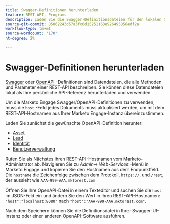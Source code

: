 ```yaml
---
title: Swagger-Definitionen herunterladen
feature: REST API, Programs
description: Laden Sie die Swagger-Definitionsdateien für den lokalen Gebrauch herunter.
source-git-commit: 85062243d57a3fc6d15251163e926495858edf2a
workflow-type: tm+mt
source-wordcount: '170'
ht-degree: 2%

---
```


# Swagger-Definitionen herunterladen

[Swagger](https://swagger.io/) oder [OpenAPI](https://www.openapis.org/) -Definitionen sind Datendateien, die alle Methoden und Parameter einer REST-API beschreiben. Sie können diese Datendateien lokal als Ihre persönliche API-Referenz herunterladen und verwenden.

Um die Marketo Engage Swagger/OpenAPI-Definitionen zu verwenden, muss die `host` -Feld jedes Dokuments muss aktualisiert werden, um mit dem REST-API-Hostnamen aus Ihrer Marketo Engage-Instanz übereinzustimmen.

Laden Sie zunächst die gewünschte OpenAPI-Definition herunter:

* [Asset](assets/swagger-asset.json)
* [Lead](assets/swagger-mapi.json)
* [Identität        ](assets/swagger-identity.json)
* [Benutzerverwaltung](assets/swagger-user.json)

Rufen Sie als Nächstes Ihren REST-API-Hostnamen vom Marketo-Administrator ab. Navigieren Sie zu _Admin_-> _Web-Services_ -Menü in Marketo Engage und kopieren Sie den Hostnamen aus dem Endpunktfeld. Die `hostname` die Zeichenfolge zwischen dem Protokoll, `https://`, und `/rest`, der aussieht wie `AAA-999-AAA.mktorest.com`

Öffnen Sie Ihre OpenAPI-Datei in einem Texteditor und suchen Sie die `host` im JSON-Feld ein und ändern Sie den Wert in Ihren REST-API-Hostnamen: `"host":"localhost:8080"` nach `"host":"AAA-999-AAA.mktorest.com"`.

Nach dem Speichern können Sie die Definitionsdatei in Ihrer Swagger-UI-Instanz oder einer anderen OpenAPI-Software ausführen.
